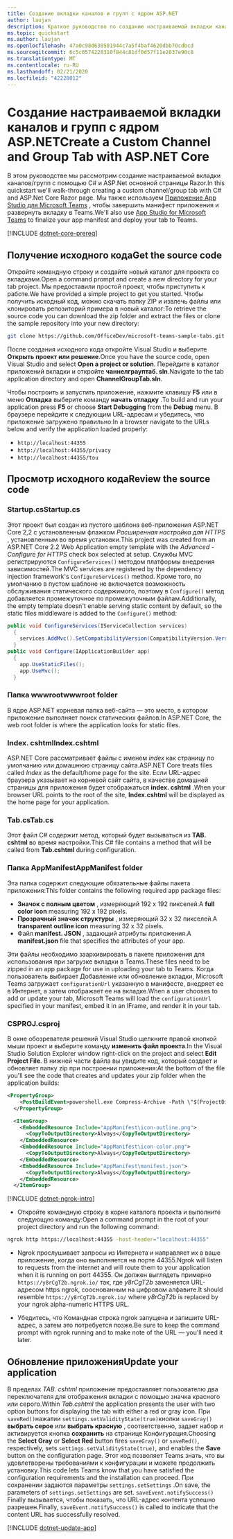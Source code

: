 ```yaml
---
title: Создание вкладки каналов и групп с ядром ASP.NET
author: laujan
description: Краткое руководство по созданию настраиваемой вкладки каналов и групп с ядром ASP.NET.
ms.topic: quickstart
ms.author: laujan
ms.openlocfilehash: 47a0c98d630501944c7a5f4baf4620dbb70cdbcd
ms.sourcegitcommit: 6c5c0574228310f844c81df0d57f11e2037e90c8
ms.translationtype: MT
ms.contentlocale: ru-RU
ms.lasthandoff: 02/21/2020
ms.locfileid: "42228012"
---
```

# <a name="create-a-custom-channel-and-group-tab-with-aspnet-core"></a><span data-ttu-id="d4658-103">Создание настраиваемой вкладки каналов и групп с ядром ASP.NET</span><span class="sxs-lookup"><span data-stu-id="d4658-103">Create a Custom Channel and Group Tab with ASP.NET Core</span></span>

<span data-ttu-id="d4658-104">В этом руководстве мы рассмотрим создание настраиваемой вкладки каналов/групп с помощью C# и ASP.Net основной страницы Razor.</span><span class="sxs-lookup"><span data-stu-id="d4658-104">In this quickstart we'll walk-through creating a custom channel/group tab with C# and ASP.Net Core Razor page.</span></span> <span data-ttu-id="d4658-105">Мы также используем [Приложение App Studio для Microsoft Teams](~/concepts/build-and-test/app-studio-overview.md) , чтобы завершить манифест приложения и развернуть вкладку в Teams.</span><span class="sxs-lookup"><span data-stu-id="d4658-105">We'll also use [App Studio for Microsoft Teams](~/concepts/build-and-test/app-studio-overview.md) to finalize your app manifest and deploy your tab to Teams.</span></span>

[!INCLUDE [dotnet-core-prereq](~/includes/tabs/dotnet-core-prereq.md)]

## <a name="get-the-source-code"></a><span data-ttu-id="d4658-106">Получение исходного кода</span><span class="sxs-lookup"><span data-stu-id="d4658-106">Get the source code</span></span>

<span data-ttu-id="d4658-107">Откройте командную строку и создайте новый каталог для проекта со вкладками.</span><span class="sxs-lookup"><span data-stu-id="d4658-107">Open a command prompt and create a new directory for your tab project.</span></span> <span data-ttu-id="d4658-108">Мы предоставили простой проект, чтобы приступить к работе.</span><span class="sxs-lookup"><span data-stu-id="d4658-108">We have provided a simple project to get you started.</span></span> <span data-ttu-id="d4658-109">Чтобы получить исходный код, можно скачать папку ZIP и извлечь файлы или клонировать репозиторий примера в новый каталог:</span><span class="sxs-lookup"><span data-stu-id="d4658-109">To retrieve the source code you can download the zip folder and extract the files or clone the sample repository into your new directory:</span></span>

```bash
git clone https://github.com/OfficeDev/microsoft-teams-sample-tabs.git
```

<span data-ttu-id="d4658-110">После создания исходного кода откройте Visual Studio и выберите **Открыть проект или решение**.</span><span class="sxs-lookup"><span data-stu-id="d4658-110">Once you have the source code, open Visual Studio and select **Open a project or solution**.</span></span> <span data-ttu-id="d4658-111">Перейдите в каталог приложений вкладки и откройте **чаннелграуптаб. sln**.</span><span class="sxs-lookup"><span data-stu-id="d4658-111">Navigate to the tab application directory and open **ChannelGroupTab.sln**.</span></span>

<span data-ttu-id="d4658-112">Чтобы построить и запустить приложение, нажмите клавишу **F5** или в меню **Отладка** выберите команду **начать отладку** .</span><span class="sxs-lookup"><span data-stu-id="d4658-112">To build and run your application press **F5** or choose **Start Debugging** from the **Debug** menu.</span></span> <span data-ttu-id="d4658-113">В браузере перейдите к следующим URL-адресам и убедитесь, что приложение загружено правильно:</span><span class="sxs-lookup"><span data-stu-id="d4658-113">In a browser navigate to the URLs below and verify the application loaded properly:</span></span>

- `http://localhost:44355`
- `http://localhost:44355/privacy`
- `http://localhost:44355/tou`

## <a name="review-the-source-code"></a><span data-ttu-id="d4658-114">Просмотр исходного кода</span><span class="sxs-lookup"><span data-stu-id="d4658-114">Review the source code</span></span>

### <a name="startupcs"></a><span data-ttu-id="d4658-115">Startup.cs</span><span class="sxs-lookup"><span data-stu-id="d4658-115">Startup.cs</span></span>

<span data-ttu-id="d4658-116">Этот проект был создан из пустого шаблона веб-приложения ASP.NET Core 2,2 с установленным флажком *Расширенная настройка для HTTPS* , установленным во время установки.</span><span class="sxs-lookup"><span data-stu-id="d4658-116">This project was created from an ASP.NET Core 2.2 Web Application empty template with the *Advanced - Configure for HTTPS* check box selected at setup.</span></span> <span data-ttu-id="d4658-117">Службы MVC регистрируются `ConfigureServices()` методом платформы внедрения зависимостей.</span><span class="sxs-lookup"><span data-stu-id="d4658-117">The MVC services are registered by the dependency injection framework's `ConfigureServices()` method.</span></span> <span data-ttu-id="d4658-118">Кроме того, по умолчанию в пустом шаблоне не включается возможность обслуживания статического содержимого, поэтому в `Configure()` метод добавляется промежуточное по промежуточным файлам.</span><span class="sxs-lookup"><span data-stu-id="d4658-118">Additionally, the empty template doesn't enable serving static content by default, so the static files middleware is added to the `Configure()` method:</span></span>

```csharp
public void ConfigureServices(IServiceCollection services)
  {
    services.AddMvc().SetCompatibilityVersion(CompatibilityVersion.Version_2_2);
  }
public void Configure(IApplicationBuilder app)
  {
    app.UseStaticFiles();
    app.UseMvc();
  }
```

### <a name="wwwroot-folder"></a><span data-ttu-id="d4658-119">Папка wwwroot</span><span class="sxs-lookup"><span data-stu-id="d4658-119">wwwroot folder</span></span>

<span data-ttu-id="d4658-120">В ядре ASP.NET корневая папка веб-сайта — это место, в котором приложение выполняет поиск статических файлов.</span><span class="sxs-lookup"><span data-stu-id="d4658-120">In ASP.NET Core, the web root folder is where the application looks for static files.</span></span>

### <a name="indexcshtml"></a><span data-ttu-id="d4658-121">Index. cshtml</span><span class="sxs-lookup"><span data-stu-id="d4658-121">Index.cshtml</span></span>

<span data-ttu-id="d4658-122">ASP.NET Core рассматривает файлы с именем *index* как страницу по умолчанию или домашнюю страницу сайта.</span><span class="sxs-lookup"><span data-stu-id="d4658-122">ASP.NET Core treats files called *Index* as the default/home page for the site.</span></span> <span data-ttu-id="d4658-123">Если URL-адрес браузера указывает на корневой сайт сайта, в качестве домашней страницы для приложения будет отображаться **index. cshtml** .</span><span class="sxs-lookup"><span data-stu-id="d4658-123">When your browser URL points to the root of the site, **Index.cshtml** will be displayed as the home page for your application.</span></span>

### <a name="tabcs"></a><span data-ttu-id="d4658-124">Tab.cs</span><span class="sxs-lookup"><span data-stu-id="d4658-124">Tab.cs</span></span>

<span data-ttu-id="d4658-125">Этот файл C# содержит метод, который будет вызываться из **TAB. cshtml** во время настройки.</span><span class="sxs-lookup"><span data-stu-id="d4658-125">This C# file contains a method that will be called from **Tab.cshtml** during configuration.</span></span>

### <a name="appmanifest-folder"></a><span data-ttu-id="d4658-126">Папка AppManifest</span><span class="sxs-lookup"><span data-stu-id="d4658-126">AppManifest folder</span></span>

<span data-ttu-id="d4658-127">Эта папка содержит следующие обязательные файлы пакета приложения:</span><span class="sxs-lookup"><span data-stu-id="d4658-127">This folder contains the following required app package files:</span></span>

- <span data-ttu-id="d4658-128">**Значок с полным цветом** , измеряющий 192 x 192 пикселей.</span><span class="sxs-lookup"><span data-stu-id="d4658-128">A **full color icon** measuring 192 x 192 pixels.</span></span>
- <span data-ttu-id="d4658-129">**Прозрачный значок структуры** , измеряющий 32 x 32 пикселей.</span><span class="sxs-lookup"><span data-stu-id="d4658-129">A **transparent outline icon** measuring 32 x 32 pixels.</span></span>
- <span data-ttu-id="d4658-130">Файл **manifest. JSON** , задающий атрибуты приложения.</span><span class="sxs-lookup"><span data-stu-id="d4658-130">A **manifest.json** file that specifies the attributes of your app.</span></span>

<span data-ttu-id="d4658-131">Эти файлы необходимо заархивировать в пакете приложения для использования при загрузке вкладки в Teams.</span><span class="sxs-lookup"><span data-stu-id="d4658-131">These files need to be zipped in an app package for use in uploading your tab to Teams.</span></span> <span data-ttu-id="d4658-132">Когда пользователь выбирает Добавление или обновление вкладки, Microsoft Teams загружает `configurationUrl` указанную в манифесте, внедряет ее в Интернет, а затем отображает ее на вкладке.</span><span class="sxs-lookup"><span data-stu-id="d4658-132">When a user chooses to add or update your tab, Microsoft Teams will load the `configurationUrl` specified in your manifest, embed it in an IFrame, and render it in your tab.</span></span>

### <a name="csproj"></a><span data-ttu-id="d4658-133">CSPROJ</span><span class="sxs-lookup"><span data-stu-id="d4658-133">.csproj</span></span>

<span data-ttu-id="d4658-134">В окне обозревателя решений Visual Studio щелкните правой кнопкой мыши проект и выберите команду **изменить файл проекта**.</span><span class="sxs-lookup"><span data-stu-id="d4658-134">In the Visual Studio Solution Explorer window right-click on the project and select **Edit Project File**.</span></span> <span data-ttu-id="d4658-135">В нижней части файла вы увидите код, который создает и обновляет папку zip при построении приложения:</span><span class="sxs-lookup"><span data-stu-id="d4658-135">At the bottom of the file you'll see the code that creates and updates your zip folder when the application builds:</span></span>

```xml
<PropertyGroup>
    <PostBuildEvent>powershell.exe Compress-Archive -Path \"$(ProjectDir)AppManifest\*\" -DestinationPath \"$(TargetDir)tab.zip\" -Force</PostBuildEvent>
  </PropertyGroup>

  <ItemGroup>
    <EmbeddedResource Include="AppManifest\icon-outline.png">
      <CopyToOutputDirectory>Always</CopyToOutputDirectory>
    </EmbeddedResource>
    <EmbeddedResource Include="AppManifest\icon-color.png">
      <CopyToOutputDirectory>Always</CopyToOutputDirectory>
    </EmbeddedResource>
    <EmbeddedResource Include="AppManifest\manifest.json">
      <CopyToOutputDirectory>Always</CopyToOutputDirectory>
    </EmbeddedResource>
  </ItemGroup>
```

[!INCLUDE [dotnet-ngrok-intro](~/includes/tabs/dotnet-ngrok-intro.md)]

- <span data-ttu-id="d4658-136">Откройте командную строку в корне каталога проекта и выполните следующую команду:</span><span class="sxs-lookup"><span data-stu-id="d4658-136">Open a command prompt in the root of your project directory and run the following command:</span></span>

```bash
ngrok http https://localhost:44355 -host-header="localhost:44355"
```

- <span data-ttu-id="d4658-137">Ngrok прослушивает запросы из Интернета и направляет их в ваше приложение, когда оно выполняется на порте 44355.</span><span class="sxs-lookup"><span data-stu-id="d4658-137">Ngrok will listen to requests from the internet and will route them to your application when it is running on port 44355.</span></span> <span data-ttu-id="d4658-138">Он должен выглядеть примерно `https://y8rCgT2b.ngrok.io/` так, где *y8rCgT2b* заменяется URL-адресом https ngrok, сооснованным на цифровом алфавите.</span><span class="sxs-lookup"><span data-stu-id="d4658-138">It should resemble `https://y8rCgT2b.ngrok.io/` where *y8rCgT2b* is replaced by your ngrok alpha-numeric HTTPS URL.</span></span>

- <span data-ttu-id="d4658-139">Убедитесь, что Командная строка ngrok запущена и запишите URL-адрес, а затем это потребуется позже.</span><span class="sxs-lookup"><span data-stu-id="d4658-139">Be sure to keep the command prompt with ngrok running and to make note of the URL — you'll need it later.</span></span>

## <a name="update-your-application"></a><span data-ttu-id="d4658-140">Обновление приложения</span><span class="sxs-lookup"><span data-stu-id="d4658-140">Update your application</span></span>

<span data-ttu-id="d4658-141">В пределах *TAB. cshtml* приложение предоставляет пользователю два переключателя для отображения вкладки с помощью значка красного или серого.</span><span class="sxs-lookup"><span data-stu-id="d4658-141">Within *Tab.cshtml* the application presents the user with two option buttons for displaying the tab with either a red or gray icon.</span></span> <span data-ttu-id="d4658-142">При `saveRed()`нажатии `settings.setValidityState(true)`кнопки `saveGray()` **выбрать серое** или **выбрать красную** , соответственно, задает набор и активируется кнопка **сохранить** на странице Конфигурация.</span><span class="sxs-lookup"><span data-stu-id="d4658-142">Choosing the **Select Gray** or **Select Red** button fires `saveGray()` or `saveRed()`, respectively, sets `settings.setValidityState(true)`, and enables the **Save** button on the configuration page.</span></span> <span data-ttu-id="d4658-143">Этот код позволяет Teams знать, что вы удовлетворены требованиями к конфигурации и можете продолжить установку.</span><span class="sxs-lookup"><span data-stu-id="d4658-143">This code lets Teams know that you have satisfied the configuration requirements and the installation can proceed.</span></span> <span data-ttu-id="d4658-144">При сохранении задаются параметры `settings.setSettings` .</span><span class="sxs-lookup"><span data-stu-id="d4658-144">On save, the parameters of `settings.setSettings` are set.</span></span> <span data-ttu-id="d4658-145">`saveEvent.notifySuccess()` Finally вызывается, чтобы показать, что URL-адрес контента успешно разрешен.</span><span class="sxs-lookup"><span data-stu-id="d4658-145">Finally, `saveEvent.notifySuccess()` is called to indicate that the content URL has successfully resolved.</span></span>

[!INCLUDE [dotnet-update-app](~/includes/tabs/dotnet-update-chan-grp-app.md)]

